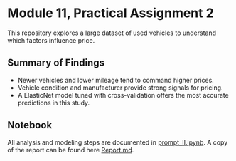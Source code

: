 # Module 11, Practical Assignment 2

This repository explores a large dataset of used vehicles to understand which factors influence price.

## Summary of Findings
- Newer vehicles and lower mileage tend to command higher prices.
- Vehicle condition and manufacturer provide strong signals for pricing.
- A ElasticNet model tuned with cross-validation offers the most accurate predictions in this study.

## Notebook
All analysis and modeling steps are documented in [prompt_II.ipynb](prompt_II.ipynb).
A copy of the report can be found here [Report.md](Report.md).
